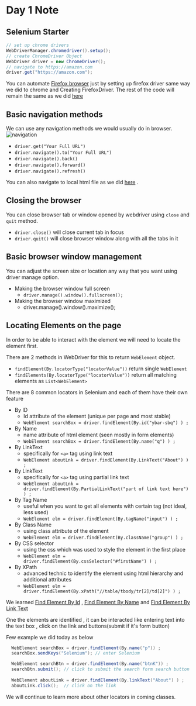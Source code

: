 # Day 1 Note

## Selenium Starter
```java
// set up chrome drivers
WebDriverManager.chromedriver().setup();
// create ChromeDriver Object
WebDriver driver = new ChromeDriver();
// navigate to https://amazon.com
driver.get("https://amazon.com");
```
You can automate [Firefox browser](https://www.mozilla.org/en-US/firefox/new/) just by setting up firefox driver same way we did to chrome and Creating FirefoxDriver.
The rest of the code will remain the same as we did [here](BasicNavigation_FireFox.java)


## Basic navigation methods
We can use any navigation methods we would usually do in browser.
![navigation](https://user-images.githubusercontent.com/59104509/131442482-dc11ccd4-c713-45dd-aca5-1510312d0ca9.png)

- `driver.get("Your Full URL")`
- `driver.navigate().to("Your Full URL")`
- `driver.navigate().back()`
- `driver.navigate().forward()`
- `driver.navigate().refresh()`

You can also navigate to local html file as we did [here](BasicNavigation_LocalHTML_FIle.java) .

## Closing the browser
You can close browser tab or window opened by webdriver using `close` and `quit` method.
- `driver.close()` will close current tab in focus
- `driver.quit()` will close browser window along with all the tabs in it

## Basic browser window management
You can adjust the screen size or location any way that you want using driver manage option.
- Making the browser window full screen
  - `driver.manage().window().fullscreen();`
- Making the browser window maximized
  -  driver.manage().window().maximize();

## Locating Elements on the page
In order to be able to interact with the element we will need to locate the element first.

There are 2 methods in WebDriver for this to return `WebElement` object.
- `findElement(By.locatorType("locatorValue"))` return single `WebElement`
- `findElements(By.locatorType("locatorValue"))` return all matching elements as `List<WebElement>`

There are 8 common locators in Selenium and each of them have their own feature
- By ID
  - Id attribute of the element (unique per page and most stable)
  - `WebElement searchBox = driver.findElement(By.id("ybar-sbq") ) ;`
- By Name
  - name attribute of html element (seen mostly in form elements)
  - `WebElement searchBox = driver.findElement(By.name("q") ) ;`
- By LinkText
  - specifically for `<a>` tag using link text
  - `WebElement aboutLnk = driver.findElement(By.LinkText("About") ) ;`
- By LinkText
  - specifically for `<a>` tag using partial link text
  - `WebElement aboutLnk = driver.findElement(By.PartialLinkText("part of link text here") ) ;`
- By Tag Name
  - useful when you want to get all elements with certain tag (not ideal, less used)
  - `WebElement elm = driver.findElement(By.tagName("input") ) ;`
- By Class Name
  - using class attribute of the element
  - `WebElement elm = driver.findElement(By.className("group") ) ;`
- By CSS selector
  - using the css which was used to style the element in the first place
  - `WebElement elm = driver.findElement(By.cssSelector("#firstName") ) ;`
- By XPath
  - advanced technic to identify the element using html hierarchy and additional attributes
  - `WebElement elm = driver.findElement(By.xPath("//table/tbody/tr[2]/td[2]") ) ;`


We learned [Find Element By Id](FindElementById.java) , [Find Element By Name](FindElementByName.java) and [Find Element By Link Text](FindElementByLinkText.java)

One the elements are identified , it can be interacted like entering text into the text box , click on the link and buttons(submit if it's form button)

Few example we did today as below
```java
  WebElement searchBox = driver.findElement(By.name("p")) ;
  searchBox.sendKeys("Selenium"); // enter Selenium 

  WebElement searchBtn = driver.findElement(By.name("btnK")) ;
  searchBtn.submit(); // click to submit the search form search button
        
  WebElement aboutLink = driver.findElement(By.linkText("About") ) ;
  aboutLink.click();  // click on the link
```


We will continue to learn more about other locators in coming classes.

